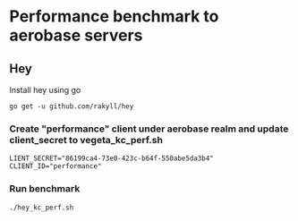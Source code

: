 # Performance benchmark to aerobase servers
## Hey
Install hey using go 
```
go get -u github.com/rakyll/hey
```

### Create "performance" client under aerobase realm and update client_secret to vegeta_kc_perf.sh
```
LIENT_SECRET="86199ca4-73e0-423c-b64f-550abe5da3b4"
CLIENT_ID="performance"
```

### Run benchmark
```
./hey_kc_perf.sh
```
